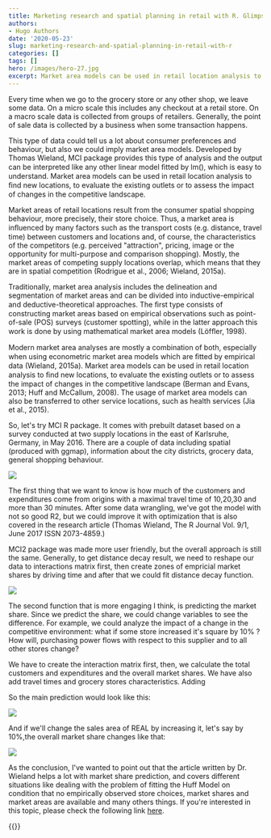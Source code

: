 ```yaml
---
title: Marketing research and spatial planning in retail with R. Glimpse on a MCI/MCI2 packages - market area models for retail and service locations
authors:
- Hugo Authors
date: '2020-05-23'
slug: marketing-research-and-spatial-planning-in-retail-with-r
categories: []
tags: []
hero: /images/hero-27.jpg
excerpt: Market area models can be used in retail location analysis to ﬁnd new locations, to evaluate the existing outlets or to assess the impact of changes in the competitive landscape 
---
```


Every time when we go to the grocery store or any other shop, we leave some data. On a micro scale this includes any checkout at a retail store. On a macro scale data is collected from groups of retailers. Generally, the point of sale data is collected by a business when some transaction happens.  

This type of data could tell us a lot about consumer preferences and behaviour, but also we could imply market area models. Developed by Thomas Wieland, MCI package provides this type of analysis and the output can be interpreted like any other linear model ﬁtted by lm(), which is easy to understand. Market area models can be used in retail location analysis to ﬁnd new locations, to evaluate the existing outlets or to assess the impact of changes in the competitive landscape. 

Market areas of retail locations result from the consumer spatial shopping behaviour, more precisely, their store choice. Thus, a market area is inﬂuenced by many factors such as the transport costs (e.g. distance, travel time) between customers and locations and, of course, the characteristics of the competitors (e.g. perceived "attraction", pricing, image or the opportunity for multi-purpose and comparison shopping). Mostly, the market areas of competing supply locations overlap, which means that they are in spatial competition (Rodrigue et al., 2006; Wieland, 2015a). 

Traditionally, market area analysis includes the delineation and segmentation of market areas and can be divided into inductive-empirical and deductive-theoretical approaches. The ﬁrst type consists of constructing market areas based on empirical observations such as point-of-sale (POS) surveys (customer spotting), while in the latter approach this work is done by using mathematical market area models (Löfﬂer, 1998). 

Modern market area analyses are mostly a combination of both, especially when using econometric market area models which are ﬁtted by empirical data (Wieland, 2015a). Market area models can be used in retail location analysis to ﬁnd new locations, to evaluate the existing outlets or to assess the impact of changes in the competitive landscape (Berman and Evans, 2013; Huff and McCallum, 2008). The usage of market area models can also be transferred to other service locations, such as health services (Jia et al., 2015). 

So, let's try MCI R package. It comes with prebuilt dataset based on a survey conducted at two supply locations in the east of Karlsruhe, Germany, in May 2016. There are a couple of data including spatial (produced with ggmap), information about the city districts, grocery data, general shopping behaviour.

![](/post/2020-05-23-marketing-research-and-spatial-planning-in-retail-with-r_files/skim1.png)

The first thing that we want to know is how much of the customers and expenditures come from origins with a maximal travel time of 10,20,30 and more than 30 minutes. After some data wrangling, we've got the model with not so good R2, but we could improve it with optimization that is also covered in the research article (Thomas Wieland, The R Journal Vol. 9/1, June 2017 ISSN 2073-4859.)

MCI2 package was made more user friendly, but the overall approach is still the same. Generally, to get distance decay result, we need to reshape our data to interactions matrix first, then create zones of empricial market shares by driving time and after that we could fit distance decay function.

![](/post/2020-05-23-marketing-research-and-spatial-planning-in-retail-with-r_files/km.png)

The second function that is more engaging I think, is predicting the market share. Since we predict the share, we could change variables to see the difference. For example, we could analyze the impact of a change in the competitive environment: what if some store increased it's square by 10% ? How will, purchasing power flows with respect to this supplier and to all other stores change?

We have to create the interaction matrix first, then, we calculate the total customers and expenditures and the overall market shares. We have also add travel times and grocery stores characteristics. Adding 

So the main prediction would look like this:

![](/post/2020-05-23-marketing-research-and-spatial-planning-in-retail-with-r_files/first.png)

And if we'll change the sales area of REAL by increasing it, let's say by 10%,the overall market share changes like that:

![](/post/2020-05-23-marketing-research-and-spatial-planning-in-retail-with-r_files/second.png)

As the conclusion, I've wanted to point out that the article written by Dr. Wieland helps a lot with market share prediction, and covers different situations like dealing with the problem of fitting the Huff Model on condition that no empirically observed store choices, market shares and market areas are available and many others things. If you're interested in this topic, please check the following link [here](https://www.researchgate.net/publication/329389548_MCI2_Market_Area_Models_for_Retail_and_Service_Locations_R_package_v100_R_package_documentation_httpsCRANR-projectorgpackageMCI2 ).






{{<subscribe email = "your@email.com">}}



